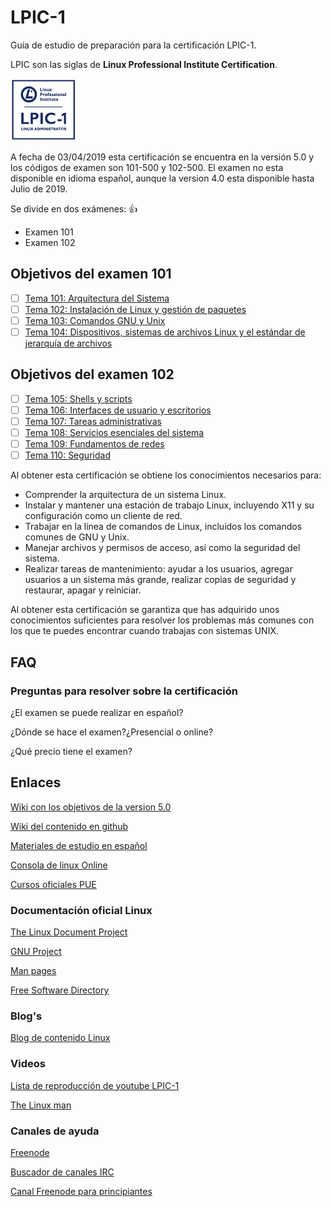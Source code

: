 # LPIC-1

Guía de estudio de preparación para la certificación LPIC-1.

LPIC son las siglas de **Linux Professional Institute Certification**.

![logo_lpic](img/LPIC-1-Small.png)

A fecha de 03/04/2019 esta certificación se encuentra en la versión 5.0 y los códigos de examen son 101-500 y 102-500. El examen no esta disponible en idioma español, aunque la version 4.0 esta disponible hasta Julio de 2019.

Se divide en dos exámenes: :+1:

- Examen 101
- Examen 102

## Objetivos del examen 101

- [ ] [Tema 101: Arquitectura del Sistema](docs/101-500/Tema_101.md)
- [ ] [Tema 102: Instalación de Linux y gestión de paquetes](docs/101-500/Tema_102.md)
- [ ] [Tema 103: Comandos GNU y Unix](docs/101-500/Tema_103.md)
- [ ] [Tema 104: Dispositivos, sistemas de archivos Linux y el estándar de jerarquía de archivos](docs/101-500/Tema_104.md)

## Objetivos del examen 102

- [ ] [Tema 105: Shells y scripts](docs/102-500/Tema_105.md)
- [ ] [Tema 106: Interfaces de usuario y escritorios](docs/102-500/Tema_106.md)
- [ ] [Tema 107: Tareas administrativas](docs/102-500/Tema_106.md)
- [ ] [Tema 108: Servicios esenciales del sistema](docs/102-500/Tema_107.md)
- [ ] [Tema 109: Fundamentos de redes](docs/102-500/Tema_108.md)
- [ ] [Tema 110: Seguridad](docs/102-500/Tema_109.md)

Al obtener esta certificación se obtiene los conocimientos necesarios para:

- Comprender la arquitectura de un sistema Linux.
- Instalar y mantener una estación de trabajo Linux, incluyendo X11 y  su configuración como un cliente de red.
- Trabajar en la línea de comandos de Linux, incluidos los comandos comunes de GNU y Unix.
- Manejar archivos y permisos de acceso, así como la seguridad del sistema.
- Realizar tareas de mantenimiento: ayudar a los usuarios, agregar usuarios a un sistema más grande, realizar copias de seguridad y restaurar, apagar y reiniciar.

Al obtener esta certificación se garantiza que has adquirido unos conocimientos suficientes para resolver los problemas más comunes con los que te puedes encontrar cuando trabajas con sistemas UNIX.

## FAQ

### Preguntas para resolver sobre la certificación

¿El examen se puede realizar en español?

¿Dónde se hace el examen?¿Presencial o online?

¿Qué precio tiene el examen?

## Enlaces

[Wiki con los objetivos de la version 5.0](https://wiki.lpi.org/wiki/LPIC-1_Objectives_V5.0(ES))

[Wiki del contenido en github](https://github.com/appijumbo/Linux-LPIC-1/wiki)

[Materiales de estudio en español](http://www.lpifit.com/course/)

[Consola de linux Online](https://www.tutorialspoint.com/unix_terminal_online.php)

[Cursos oficiales PUE](https://www.pue.es/cursos/lpi)

### Documentación oficial Linux

[The Linux Document Project](http://www.tldp.org/)

[GNU Project](http://www.gnu.org/doc/)

[Man pages](https://linux.die.net/man/) 

[Free Software Directory](https://directory.fsf.org/wiki/Main_Page)

### Blog's

[Blog de contenido Linux](http://www.linuxlinks.com)

### Videos

[Lista de reproducción de youtube LPIC-1](https://www.youtube.com/watch?v=Fov9nM-AbSw&list=PLD_mb6U5Xp95cX_CDO3Cg-p8370lPwRR2)

[The Linux man](https://www.youtube.com/channel/UCVQ7kPpJJ2FA_iYl8Wtx0SA)

### Canales de ayuda

[Freenode](https://webchat.freenode.net)

[Buscador de canales IRC](http://irc.netsplit.de/channels/)

[Canal Freenode para principiantes](http://irc2go.com/webchat/?net=freenode&room=%23linux-beginners)

[1]: contenido.md
